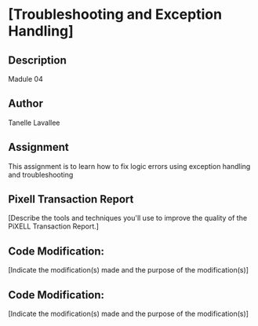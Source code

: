 # [Troubleshooting and Exception Handling]

## Description
Madule 04

## Author
Tanelle Lavallee

## Assignment
This assignment is to learn how to fix logic errors using exception handling and troubleshooting

## Pixell Transaction Report
[Describe the tools and techniques you'll use to improve the quality of the PiXELL Transaction Report.]

## Code Modification:
[Indicate the modification(s) made and the purpose of the modification(s)]

## Code Modification:
[Indicate the modification(s) made and the purpose of the modification(s)]